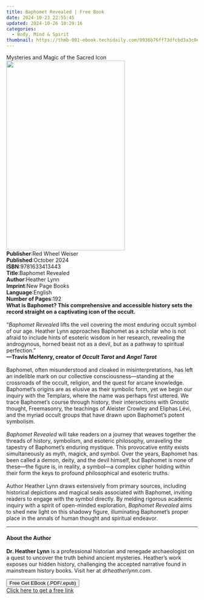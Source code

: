 ```yaml
---
title: Baphomet Revealed | Free Book
date: 2024-10-23 22:55:45
updated: 2024-10-26 10:29:16
categories:
  - Body, Mind & Spirit
thumbnail: https://thmb-001-ebook.techidaily.com/0936b76ff73dfcbd3a3c0eec426a6ad916327adbaa4537d3b858073661fe7fa6.jpg
---
```

<main id="book-container">
  <div class="flex flex-col">
    <div class="book-brief flex-1 py-6 px-4 sm:p-6 md:py-10 md:px-8">
      <!-- brief-->
      <div class="book-brief-main">Mysteries and Magic of the Sacred Icon</div>
    </div>
    <div
      class="book-meta-info flex-1 grid gap-4 col-start-1 col-end-3 row-start-1 sm:mb-6 sm:grid-cols-4 lg:gap-6 lg:col-start-2 lg:row-end-6 lg:row-span-6 lg:mb-0"
    >
      <div
        class="book-meta-info-left place-content-center mt-4 p-4 text-sm leading-6 col-start-2 col-span-2 dark:text-slate-400"
      >
        <img
          class="w-full h-500 object-cover rounded-lg sm:h-255 sm:col-span-2 lg:col-span-full"
          src="https://img-001-ebook.techidaily.com/d731f9f7aed5ce73726535604bf61f6c45ce87a729b668bcbe38bafcb0e9a494.jpg"
          alt=""
          width="312"
          height="500"
        />
      </div>
      <div
        class="book-meta-info-right mt-2 col-start-1 row-start-2 col-span-3 self-center"
      >
        <!-- meta data  -->
        <div class="flex flex-col px-4 md:px-8">
          <div class="flex-1">
            <strong>Publisher</strong>:<span class="px-2"
              >Red Wheel Weiser</span
            >
          </div>
          <div class="flex-1">
            <strong>Published</strong>:<span class="px-2">October 2024</span>
          </div>
          <div class="flex-1">
            <strong>ISBN</strong>:<span class="px-2">9781633413443</span>
          </div>
          <div class="flex-1">
            <strong>Title</strong>:<span class="px-2">Baphomet Revealed</span>
          </div>
          <div class="flex-1">
            <strong>Author</strong>:<span class="px-2">Heather Lynn</span>
          </div>
          <div class="flex-1">
            <strong>Imprint</strong>:<span class="px-2">New Page Books</span>
          </div>
          <div class="flex-1">
            <strong>Language</strong>:<span class="px-2">English</span>
          </div>
          <div class="flex-1">
            <strong>Number of Pages</strong>:<span class="px-2">192</span>
          </div>
        </div>
      </div>
    </div>
    <div class="book-description flex-1 py-6 px-4 sm:p-6 md:py-10 md:px-8">
      <div class="book-description-main">
        <div accordion-content="" id="description">
          <b
            >What is Baphomet? This comprehensive and accessible history sets
            the record straight on a captivating icon of the occult.</b
          ><br />
          &nbsp;<br />
          “<i>Baphomet Reveale</i>d lifts the veil covering the most enduring
          occult symbol of our age. Heather Lynn approaches Baphomet as a
          scholar who is not afraid to include hints of esoteric wisdom in her
          research, revealing the androgynous, horned beast not as a devil, but
          as a pathway to spiritual perfection.”<br /><b
            >—Travis McHenry, creator of <i>Occult Tarot </i>and
            <i>Angel Tarot</i></b
          ><br />
          &nbsp;<br />
          Baphomet, often misunderstood and cloaked in misinterpretations, has
          left an indelible mark on our collective consciousness—standing at the
          crossroads of the occult, religion, and the quest for arcane
          knowledge. Baphomet’s origins are as elusive as their symbolic form,
          yet we begin our inquiry with the Templars, where the name was perhaps
          first uttered. We trace Baphomet’s course through history, their
          intersections with Gnostic thought, Freemasonry, the teachings of
          Aleister Crowley and Eliphas Lévi, and the myriad occult groups that
          have drawn upon Baphomet’s potent symbolism.<br />
          &nbsp;<br /><i>Baphomet Revealed&nbsp;</i>will take readers on a
          journey that weaves together the threads of history, symbolism, and
          esoteric philosophy, unraveling the tapestry of Baphomet’s enduring
          mystique.&nbsp;This provocative entity exists simultaneously as myth,
          magick, and symbol. Over the years, Baphomet has been called a demon,
          deity, and the devil himself, but Baphomet is none of these—the figure
          is, in reality, a symbol—a complex cipher holding within their form
          the keys to profound philosophical and esoteric truths.<br />
          &nbsp;<br />
          Author Heather Lynn draws extensively from primary sources, including
          historical depictions and magical seals associated with Baphomet,
          inviting readers to engage with the symbol directly. By melding
          rigorous academic inquiry with a spirit of open-minded
          exploration,&nbsp;<i>Baphomet Revealed</i>&nbsp;aims to shed new light
          on this shadowy figure, illuminating Baphomet’s proper place in the
          annals of human thought and spiritual endeavor.
        </div>
        <div class="accordion-fader"></div>
      </div>
    </div>
    <div class="book-excerpts flex-1 py-6 px-4 sm:p-6 md:py-10 md:px-8">
      <!-- excerpts-->
      <div class="book-excerpts-main">
        <hr />
        <h4 class="placeholder placeholder-heading">
          <span>About the Author</span>
        </h4>
        <p>
          <b>Dr. Heather Lynn</b> is a professional historian and renegade
          archaeologist on a quest to uncover the truth behind ancient
          mysteries. Heather’s work exposes our hidden history, challenging the
          accepted narrative found in mainstream history books. Visit her at
          <i>drheatherlynn.com</i>.
        </p>
      </div>
    </div>
    <div
      class="book-about-author flex-1 py-6 px-4 sm:p-6 md:py-10 md:px-8"
    ></div>
    <div class="book-free-get flex-1 py-6 px-4 sm:p-6 md:py-10 md:px-8">
      <button
        id="btn-free-get"
        class="bg-blue-500 hover:bg-blue-700 text-white font-bold py-2 px-4 rounded"
      >
        Free Get EBook (.PDF/.epub)
      </button>
      <div id="countdown-display" class="px-2 text-lg mt-2"></div>
      <a
        id="free-link"
        class="hidden bg-blue-500 hover:bg-blue-700 text-white font-bold py-2 px-4 rounded"
        href="https://www.ebooks.com/en-us/book/211239544/baphomet-revealed/heather-lynn/"
        target="_blank"
        >Click here to get a free link</a
      >
    </div>
    <script>
      let countdownTime = 0;
      let countdownInterval = null;
      document
        .getElementById('btn-free-get')
        .addEventListener('click', startCountdown);
      function startCountdown() {
        countdownTime = new Date().getTime() + 60000 * 3;
        countdownInterval = setInterval(updateCountdown, 1000);
        document.getElementById('btn-free-get').disabled = true;
        document
          .getElementById('btn-free-get')
          .classList.add('bg-gray-500', 'cursor-not-allowed');
      }
      function updateCountdown() {
        let currentTime = new Date().getTime();
        let timeLeft = countdownTime - currentTime;
        let secondsLeft = Math.floor(timeLeft / 1000);
        document.getElementById('countdown-display').innerHTML =
          `Remaining time: ${secondsLeft} seconds.`;
        if (secondsLeft <= 0) {
          clearInterval(countdownInterval);
          document.getElementById('btn-free-get').classList.add('hidden');
          document.getElementById('free-link').classList.remove('hidden');
          document.getElementById('countdown-display').innerHTML = '';
        }
      }
    </script>
  </div>
</main>
